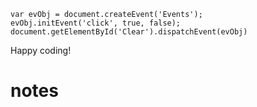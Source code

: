 ```
var evObj = document.createEvent('Events');
evObj.initEvent('click', true, false);
document.getElementById('Clear').dispatchEvent(evObj)
```
Happy coding!
# notes
